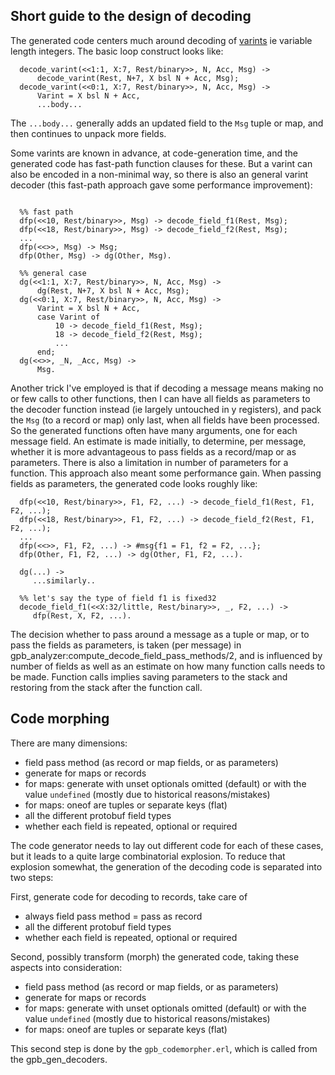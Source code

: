 Short guide to the design of decoding
-------------------------------------

The generated code centers much around decoding of
[varints](https://developers.google.com/protocol-buffers/docs/encoding#varints)
ie variable length integers. The basic loop construct looks like:

```
  decode_varint(<<1:1, X:7, Rest/binary>>, N, Acc, Msg) ->
      decode_varint(Rest, N+7, X bsl N + Acc, Msg);
  decode_varint(<<0:1, X:7, Rest/binary>>, N, Acc, Msg) ->
      Varint = X bsl N + Acc,
      ...body...

```

The `...body...` generally adds an updated field to the `Msg` tuple or
map, and then continues to unpack more fields.

Some varints are known in advance, at code-generation time, and the
generated code has fast-path function clauses for these. But a varint
can also be encoded in a non-minimal way, so there is also an general
varint decoder (this fast-path approach gave some performance
improvement):

```

  %% fast path
  dfp(<<10, Rest/binary>>, Msg) -> decode_field_f1(Rest, Msg);
  dfp(<<18, Rest/binary>>, Msg) -> decode_field_f2(Rest, Msg);
  ...
  dfp(<<>>, Msg) -> Msg;
  dfp(Other, Msg) -> dg(Other, Msg).

  %% general case
  dg(<<1:1, X:7, Rest/binary>>, N, Acc, Msg) ->
      dg(Rest, N+7, X bsl N + Acc, Msg);
  dg(<<0:1, X:7, Rest/binary>>, N, Acc, Msg) ->
      Varint = X bsl N + Acc,
      case Varint of
          10 -> decode_field_f1(Rest, Msg);
          18 -> decode_field_f2(Rest, Msg);
          ...
      end;
  dg(<<>>, _N, _Acc, Msg) ->
      Msg.
```

Another trick I've employed is that if decoding a message means making
no or few calls to other functions, then I can have all fields as
parameters to the decoder function instead (ie largely untouched in y
registers), and pack the `Msg` (to a record or map) only last, when all
fields have been processed. So the generated functions often have many
arguments, one for each message field. An estimate is made initially, to
determine, per message, whether it is more advantageous to pass fields
as a record/map or as parameters. There is also a limitation in number
of parameters for a function. This approach also meant some performance
gain. When passing fields as parameters, the generated code looks
roughly like:

```
  dfp(<<10, Rest/binary>>, F1, F2, ...) -> decode_field_f1(Rest, F1, F2, ...);
  dfp(<<18, Rest/binary>>, F1, F2, ...) -> decode_field_f2(Rest, F1, F2, ...);
  ...
  dfp(<<>>, F1, F2, ...) -> #msg{f1 = F1, f2 = F2, ...};
  dfp(Other, F1, F2, ...) -> dg(Other, F1, F2, ...).

  dg(...) ->
     ...similarly..

  %% let's say the type of field f1 is fixed32
  decode_field_f1(<<X:32/little, Rest/binary>>, _, F2, ...) ->
     dfp(Rest, X, F2, ...).
```

The decision whether to pass around a message as a tuple or map, or to
pass the fields as parameters, is taken (per message) in
gpb_analyzer:compute_decode_field_pass_methods/2, and is influenced by
number of fields as well as an estimate on how many function calls needs
to be made. Function calls implies saving parameters to the stack and
restoring from the stack after the function call.

Code morphing
-------------

There are many dimensions:
- field pass method (as record or map fields, or as parameters)
- generate for maps or records
- for maps: generate with unset optionals omitted (default) or
  with the value `undefined` (mostly due to historical reasons/mistakes)
- for maps: oneof are tuples or separate keys (flat)
- all the different protobuf field types
- whether each field is repeated, optional or required

The code generator needs to lay out different code for each of these
cases, but it leads to a quite large combinatorial explosion.
To reduce that explosion somewhat, the generation of the decoding code is
separated into two steps:

First, generate code for decoding to records, take care of
- always field pass method = pass as record
- all the different protobuf field types
- whether each field is repeated, optional or required

Second, possibly transform (morph) the generated code, taking these
aspects into consideration:
- field pass method (as record or map fields, or as parameters)
- generate for maps or records
- for maps: generate with unset optionals omitted (default) or
  with the value `undefined` (mostly due to historical reasons/mistakes)
- for maps: oneof are tuples or separate keys (flat)

This second step is done by the `gpb_codemorpher.erl`, which is called
from the gpb_gen_decoders.
